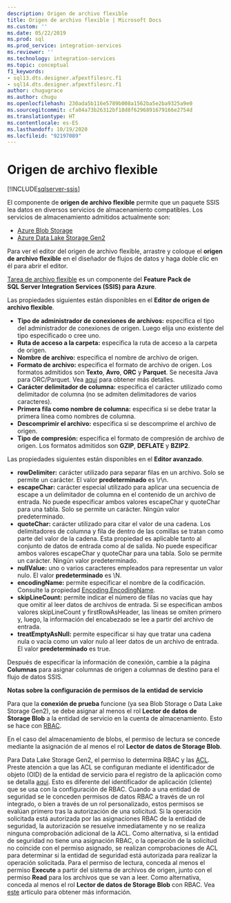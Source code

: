 ```yaml
---
description: Origen de archivo flexible
title: Origen de archivo flexible | Microsoft Docs
ms.custom: ''
ms.date: 05/22/2019
ms.prod: sql
ms.prod_service: integration-services
ms.reviewer: ''
ms.technology: integration-services
ms.topic: conceptual
f1_keywords:
- sql13.dts.designer.afpextfilesrc.f1
- sql14.dts.designer.afpextfilesrc.f1
author: chugugrace
ms.author: chugu
ms.openlocfilehash: 230ada5b116e5789b008a1562ba5e2ba9325a9e0
ms.sourcegitcommit: cfa04a73b26312bf18d8f6296891679166e2754d
ms.translationtype: HT
ms.contentlocale: es-ES
ms.lasthandoff: 10/19/2020
ms.locfileid: "92197089"
---
```

# <a name="flexible-file-source"></a>Origen de archivo flexible

[!INCLUDE[sqlserver-ssis](../../includes/applies-to-version/sqlserver-ssis.md)]

El componente de **origen de archivo flexible** permite que un paquete SSIS lea datos en diversos servicios de almacenamiento compatibles.
Los servicios de almacenamiento admitidos actualmente son:

- [Azure Blob Storage](https://azure.microsoft.com/services/storage/blobs/)
- [Azure Data Lake Storage Gen2](/azure/storage/blobs/data-lake-storage-introduction)
  
Para ver el editor del origen de archivo flexible, arrastre y coloque el **origen de archivo flexible** en el diseñador de flujos de datos y haga doble clic en él para abrir el editor.
  
[Tarea de archivo flexible](../../integration-services/azure-feature-pack-for-integration-services-ssis.md) es un componente del **Feature Pack de SQL Server Integration Services (SSIS) para Azure**.  
  
Las propiedades siguientes están disponibles en el **Editor de origen de archivo flexible**.

- **Tipo de administrador de conexiones de archivos:** especifica el tipo del administrador de conexiones de origen. Luego elija uno existente del tipo especificado o cree uno.
- **Ruta de acceso a la carpeta:** especifica la ruta de acceso a la carpeta de origen.
- **Nombre de archivo:** especifica el nombre de archivo de origen.
- **Formato de archivo:** especifica el formato de archivo de origen. Los formatos admitidos son **Texto**, **Avro**, **ORC** y **Parquet**. Se necesita Java para ORC/Parquet. Vea [aquí](../../integration-services/azure-feature-pack-for-integration-services-ssis.md#dependency-on-java) para obtener más detalles.
- **Carácter delimitador de columna:** especifica el carácter utilizado como delimitador de columna (no se admiten delimitadores de varios caracteres).
- **Primera fila como nombre de columna:** especifica si se debe tratar la primera línea como nombres de columna.
- **Descomprimir el archivo:** especifica si se descomprime el archivo de origen.
- **Tipo de compresión:** especifica el formato de compresión de archivo de origen. Los formatos admitidos son **GZIP**, **DEFLATE** y **BZIP2**.
  
Las propiedades siguientes están disponibles en el **Editor avanzado**.

- **rowDelimiter:** carácter utilizado para separar filas en un archivo. Solo se permite un carácter. El valor **predeterminado** es \r\n.
- **escapeChar:** carácter especial utilizado para aplicar una secuencia de escape a un delimitador de columna en el contenido de un archivo de entrada. No puede especificar ambos valores escapeChar y quoteChar para una tabla. Solo se permite un carácter. Ningún valor predeterminado.
- **quoteChar:** carácter utilizado para citar el valor de una cadena. Los delimitadores de columna y fila de dentro de las comillas se tratan como parte del valor de la cadena. Esta propiedad es aplicable tanto al conjunto de datos de entrada como al de salida. No puede especificar ambos valores escapeChar y quoteChar para una tabla. Solo se permite un carácter. Ningún valor predeterminado.
- **nullValue:** uno o varios caracteres empleados para representar un valor nulo. El valor **predeterminado** es \N.
- **encodingName:** permite especificar el nombre de la codificación. Consulte la propiedad [Encoding.EncodingName](/dotnet/api/system.text.encoding?view=netframework-4.8).
- **skipLineCount:**  permite indicar el número de filas no vacías que hay que omitir al leer datos de archivos de entrada. Si se especifican ambos valores skipLineCount y firstRowAsHeader, las líneas se omiten primero y, luego, la información del encabezado se lee a partir del archivo de entrada.
- **treatEmptyAsNull:** permite especificar si hay que tratar una cadena nula o vacía como un valor nulo al leer datos de un archivo de entrada. El valor **predeterminado** es true.

Después de especificar la información de conexión, cambie a la página **Columnas** para asignar columnas de origen a columnas de destino para el flujo de datos SSIS.

**Notas sobre la configuración de permisos de la entidad de servicio**

Para que la **conexión de prueba** funcione (ya sea Blob Storage o Data Lake Storage Gen2), se debe asignar al menos el rol **Lector de datos de Storage Blob** a la entidad de servicio en la cuenta de almacenamiento.
Esto se hace con [RBAC](/azure/storage/common/storage-auth-aad-rbac-portal#assign-rbac-roles-using-the-azure-portal).

En el caso del almacenamiento de blobs, el permiso de lectura se concede mediante la asignación de al menos el rol **Lector de datos de Storage Blob**.

Para Data Lake Storage Gen2, el permiso lo determina RBAC y las [ACL](/azure/storage/blobs/data-lake-storage-how-to-set-permissions-storage-explorer).
Preste atención a que las ACL se configuran mediante el identificador de objeto (OID) de la entidad de servicio para el registro de la aplicación como se detalla [aquí](/azure/storage/blobs/data-lake-storage-access-control#how-do-i-set-acls-correctly-for-a-service-principal).
Esto es diferente del identificador de aplicación (cliente) que se usa con la configuración de RBAC.
Cuando a una entidad de seguridad se le conceden permisos de datos RBAC a través de un rol integrado, o bien a través de un rol personalizado, estos permisos se evalúan primero tras la autorización de una solicitud.
Si la operación solicitada está autorizada por las asignaciones RBAC de la entidad de seguridad, la autorización se resuelve inmediatamente y no se realiza ninguna comprobación adicional de la ACL.
Como alternativa, si la entidad de seguridad no tiene una asignación RBAC, o la operación de la solicitud no coincide con el permiso asignado, se realizan comprobaciones de ACL para determinar si la entidad de seguridad está autorizada para realizar la operación solicitada.
Para el permiso de lectura, conceda al menos el permiso **Execute** a partir del sistema de archivos de origen, junto con el permiso **Read** para los archivos que se van a leer.
Como alternativa, conceda al menos el rol **Lector de datos de Storage Blob** con RBAC.
Vea [este](/azure/storage/blobs/data-lake-storage-access-control) artículo para obtener más información.